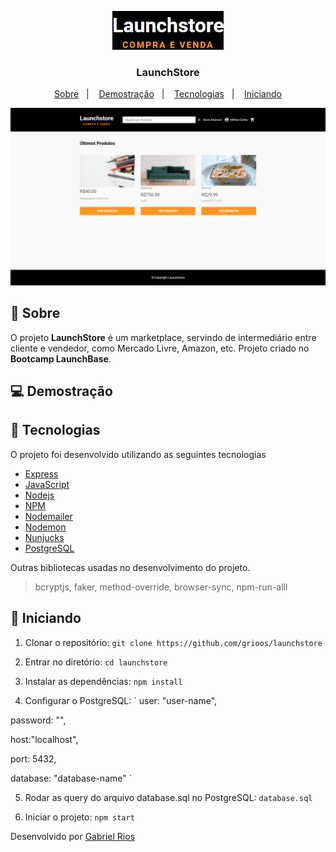 <p align="center">
    <img src="/assets/logo.png" alt="Logo">
    <h3 align="center">LaunchStore</h3>
</p>

<p align="center">
  <a href="#bookmark-sobre">Sobre</a>&nbsp;&nbsp;&nbsp;|&nbsp;&nbsp;&nbsp;
  <a href="#computer-demostração">Demostração</a>&nbsp;&nbsp;&nbsp;|&nbsp;&nbsp;&nbsp;
  <a href="#rocket-tecnologias">Tecnologias</a>&nbsp;&nbsp;&nbsp;|&nbsp;&nbsp;&nbsp;
  <a href="#open_file_folder-iniciando">Iniciando</a>
</p>

<!-- <h1 align="center">
    <img src="/github/gym-manager.gif" height="50%">
</h1> -->

<p align="center">
    <img src="/assets/home.png">
</p>

## :bookmark: Sobre

O projeto **LaunchStore** é um marketplace, servindo de intermediário entre cliente e vendedor, como Mercado Livre, Amazon, etc. Projeto criado no **Bootcamp LaunchBase**.

## :computer: Demostração


## :rocket: Tecnologias

O projeto foi desenvolvido utilizando as seguintes tecnologias

- [Express](https://expressjs.com/pt-br/)
- [JavaScript](https://www.javascript.com/)
- [Nodejs](https://nodejs.org/en/)
- [NPM](https://www.npmjs.com/)
- [Nodemailer](https://nodemailer.com/about/)
- [Nodemon](https://nodemon.io/)
- [Nunjucks](https://mozilla.github.io/nunjucks/)
- [PostgreSQL](https://www.postgresql.org/)

Outras bibliotecas usadas no desenvolvimento do projeto.

<blockquote>bcryptjs, faker, method-override, browser-sync, npm-run-alll</blockquote>

## :open_file_folder: Iniciando

1. Clonar o repositório:
`git clone https://github.com/grioos/launchstore`

2. Entrar no diretório:
`cd launchstore`

3. Instalar as dependências:
`npm install`

4. Configurar o PostgreSQL:
`
user: "user-name",

password: "",

host:"localhost",

port: 5432,

database: "database-name"
`

5. Rodar as query do arquivo database.sql no PostgreSQL:
`database.sql`

6. Iniciar o projeto:
`npm start`

Desenvolvido por [Gabriel Rios](https://www.linkedin.com/in/grioos/)
